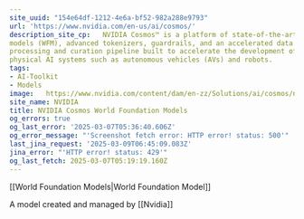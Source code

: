 ```yaml
---
site_uuid: "154e64df-1212-4e6a-bf52-982a288e9793"
url: 'https://www.nvidia.com/en-us/ai/cosmos/'
description_site_cp:   NVIDIA Cosmos™ is a platform of state-of-the-art generative world foundation
models (WFM), advanced tokenizers, guardrails, and an accelerated data
processing and curation pipeline built to accelerate the development of
physical AI systems such as autonomous vehicles (AVs) and robots.
tags:
- AI-Toolkit
- Models
image:   https://www.nvidia.com/content/dam/en-zz/Solutions/ai/cosmos/nvidia-cosmos-og.jpg
site_name: NVIDIA
title: NVIDIA Cosmos World Foundation Models
og_errors: true
og_last_error: '2025-03-07T05:36:40.606Z'
og_error_message: "'Screenshot fetch error: HTTP error! status: 500'"
last_jina_request: '2025-03-09T06:45:09.083Z'
jina_error: "'HTTP error! status: 429'"
og_last_fetch: 2025-03-07T05:19:19.160Z
---
```

[[World Foundation Models|World Foundation Model]]

A model created and managed by [[Nvidia]]

